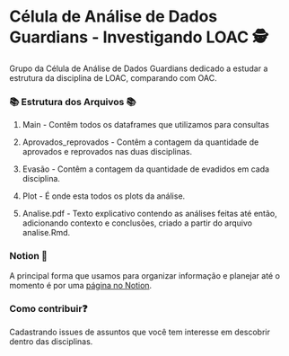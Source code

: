 # Célula de Análise de Dados Guardians - Investigando LOAC 🕵️

Grupo da Célula de Análise de Dados Guardians dedicado a estudar a estrutura da disciplina de LOAC, comparando com OAC.

### 📚 Estrutura dos Arquivos 📚

1. Main - Contêm todos os dataframes que utilizamos para consultas

2. Aprovados_reprovados - Contêm a contagem da quantidade de aprovados e reprovados nas duas disciplinas.

3. Evasão - Contêm a contagem da quantidade de evadidos em cada disciplina.

4. Plot - É onde esta todos os plots da análise.

5. Analise.pdf - Texto explicativo contendo as análises feitas até então, adicionando contexto e conclusões, criado a partir do arquivo analise.Rmd.

### Notion 📔

A principal forma que usamos para organizar informação e planejar até o momento é por uma [página no Notion](https://emys-alb.notion.site/Guardians-290cad665f3d4f65afa713f268367ae7).

### Como contribuir❓

Cadastrando issues de assuntos que você tem interesse em descobrir dentro das disciplinas.
